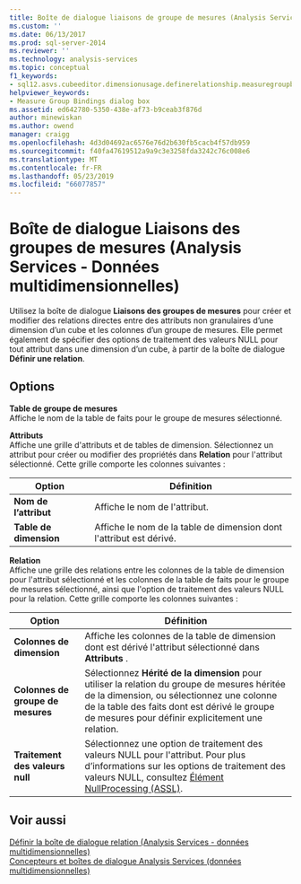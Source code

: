 ```yaml
---
title: Boîte de dialogue liaisons de groupe de mesures (Analysis Services - données multidimensionnelles) | Microsoft Docs
ms.custom: ''
ms.date: 06/13/2017
ms.prod: sql-server-2014
ms.reviewer: ''
ms.technology: analysis-services
ms.topic: conceptual
f1_keywords:
- sql12.asvs.cubeeditor.dimensionusage.definerelationship.measuregroupbindings.f1
helpviewer_keywords:
- Measure Group Bindings dialog box
ms.assetid: ed642780-5350-438e-af73-b9ceab3f876d
author: minewiskan
ms.author: owend
manager: craigg
ms.openlocfilehash: 4d3d04692ac6576e76d2b630fb5cacb4f57db959
ms.sourcegitcommit: f40fa47619512a9a9c3e3258fda3242c76c008e6
ms.translationtype: MT
ms.contentlocale: fr-FR
ms.lasthandoff: 05/23/2019
ms.locfileid: "66077857"
---
```

# <a name="measure-group-bindings-dialog-box-analysis-services---multidimensional-data"></a>Boîte de dialogue Liaisons des groupes de mesures (Analysis Services - Données multidimensionnelles)
  Utilisez la boîte de dialogue **Liaisons des groupes de mesures** pour créer et modifier des relations directes entre des attributs non granulaires d’une dimension d’un cube et les colonnes d’un groupe de mesures. Elle permet également de spécifier des options de traitement des valeurs NULL pour tout attribut dans une dimension d’un cube, à partir de la boîte de dialogue **Définir une relation**.  
  
## <a name="options"></a>Options  
 **Table de groupe de mesures**  
 Affiche le nom de la table de faits pour le groupe de mesures sélectionné.  
  
 **Attributs**  
 Affiche une grille d'attributs et de tables de dimension. Sélectionnez un attribut pour créer ou modifier des propriétés dans **Relation** pour l'attribut sélectionné. Cette grille comporte les colonnes suivantes :  
  
|Option|Définition|  
|------------|----------------|  
|**Nom de l’attribut**|Affiche le nom de l'attribut.|  
|**Table de dimension**|Affiche le nom de la table de dimension dont l'attribut est dérivé.|  
  
 **Relation**  
 Affiche une grille des relations entre les colonnes de la table de dimension pour l'attribut sélectionné et les colonnes de la table de faits pour le groupe de mesures sélectionné, ainsi que l'option de traitement des valeurs NULL pour la relation. Cette grille comporte les colonnes suivantes :  
  
|Option|Définition|  
|------------|----------------|  
|**Colonnes de dimension**|Affiche les colonnes de la table de dimension dont est dérivé l'attribut sélectionné dans **Attributs** .|  
|**Colonnes de groupe de mesures**|Sélectionnez **Hérité de la dimension** pour utiliser la relation du groupe de mesures héritée de la dimension, ou sélectionnez une colonne de la table des faits dont est dérivé le groupe de mesures pour définir explicitement une relation.|  
|**Traitement des valeurs null**|Sélectionnez une option de traitement des valeurs NULL pour l'attribut. Pour plus d’informations sur les options de traitement des valeurs NULL, consultez [Élément NullProcessing &#40;ASSL&#41;](https://docs.microsoft.com/bi-reference/assl/properties/nullprocessing-element-assl).|  
  
## <a name="see-also"></a>Voir aussi  
 [Définir la boîte de dialogue relation &#40;Analysis Services - données multidimensionnelles&#41;](define-relationship-dialog-box-analysis-services-multidimensional-data.md)   
 [Concepteurs et boîtes de dialogue Analysis Services &#40;données multidimensionnelles&#41;](analysis-services-designers-and-dialog-boxes-multidimensional-data.md)  
  
  
